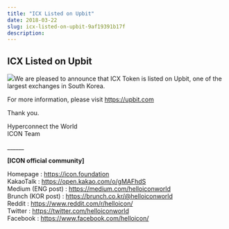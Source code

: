 ```yaml
---
title: "ICX Listed on Upbit"
date: 2018-03-22
slug: icx-listed-on-upbit-9af19391b17f
description:
---
```


## ICX Listed on Upbit

![](https://cdn-images-1.medium.com/max/800/1*sXVnKRjDiON3XYcUGcRCPg.png)We are pleased to announce that ICX Token is listed on Upbit, one of the largest exchanges in South Korea.

For more information, please visit <https://upbit.com>

Thank you.

Hyperconnect the World  
ICON Team

\_\_\_\_\_\_

**[ICON official community]**

Homepage : <https://icon.foundation>  
KakaoTalk : <https://open.kakao.com/o/gMAFhdS>  
Medium (ENG post) : <https://medium.com/helloiconworld>  
Brunch (KOR post) : <https://brunch.co.kr/@helloiconworld>  
Reddit : <https://www.reddit.com/r/helloicon/>  
Twitter : <https://twitter.com/helloiconworld>  
Facebook : <https://www.facebook.com/helloicon/>

